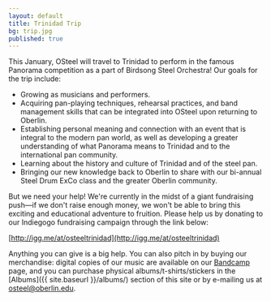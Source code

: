 ```yaml
---
layout: default
title: Trinidad Trip
bg: trip.jpg
published: true
---
```


This January, OSteel will travel to Trinidad to perform in the famous Panorama competition as a part of Birdsong Steel Orchestra! Our goals for the trip include:

- Growing as musicians and performers.
- Acquiring pan-playing techniques, rehearsal practices, and band management skills that can be integrated into OSteel upon returning to Oberlin.
- Establishing personal meaning and connection with an event that is integral to the modern pan world, as well as developing a greater understanding of what Panorama means to Trinidad and to the international pan community.
- Learning about the history and culture of Trinidad and of the steel pan.
- Bringing our new knowledge back to Oberlin to share with our bi-annual Steel Drum ExCo class and the greater Oberlin community.

But we need your help! We're currently in the midst of a giant fundraising push—if we don't raise enough money, we won't be able to bring this exciting and educational adventure to fruition. Please help us by donating to our Indiegogo fundraising campaign through the link below:

[http://igg.me/at/osteeltrinidad](http://igg.me/at/osteeltrinidad)

Anything you can give is a big help. You can also pitch in by buying our merchandise: digital copies of our music are available on our [Bandcamp](http://oberlinsteel.bandcamp.com/) page, and you can purchase physical albums/t-shirts/stickers in the [Albums]({{ site.baseurl }}/albums/) section of this site or by e-mailing us at [osteel@oberlin.edu](osteel@oberlin.edu).